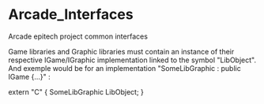 # Arcade_Interfaces
Arcade epitech project common interfaces

Game libraries and Graphic libraries must contain an instance of their respective IGame/IGraphic implementation linked to the symbol "LibObject".
And exemple would be for an implementation "SomeLibGraphic : public IGame {...}" :

extern "C" {
	SomeLibGraphic	LibObject;
}
